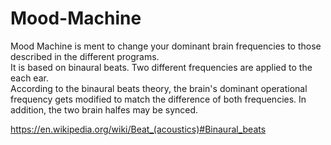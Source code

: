 # Mood-Machine
Mood Machine is ment to change your dominant brain frequencies to those described in the different programs.<br>
It is based on binaural beats. Two different frequencies are applied to the each ear.<br>
According to the binaural beats theory, the brain's dominant operational frequency gets modified to match the difference of both frequencies. In addition, the two brain halfes may be synced.<br>

https://en.wikipedia.org/wiki/Beat_(acoustics)#Binaural_beats
